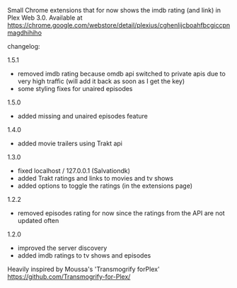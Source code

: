 Small Chrome extensions that for now shows the imdb rating (and link) in Plex Web 3.0.
Available at https://chrome.google.com/webstore/detail/plexius/cghenlijcboahfbcgiccpnmagdhihiho



changelog:

1.5.1
 - removed imdb rating because omdb api switched to private apis due to very high traffic (will add it back as soon as I get the key)
 - some styling fixes for unaired episodes

1.5.0
 - added missing and unaired episodes feature

1.4.0
 - added movie trailers using Trakt api

1.3.0
 - fixed localhost / 127.0.0.1 (Salvationdk)
 - added Trakt ratings and links to movies and tv shows
 - added options to toggle the ratings (in the extensions page)

1.2.2
 - removed episodes rating for now since the ratings from the API  are not updated often

1.2.0
- improved the server discovery
- added imdb ratings to tv shows and episodes



Heavily inspired by Moussa's 'Transmogrify forPlex'
https://github.com/Transmogrify-for-Plex/
